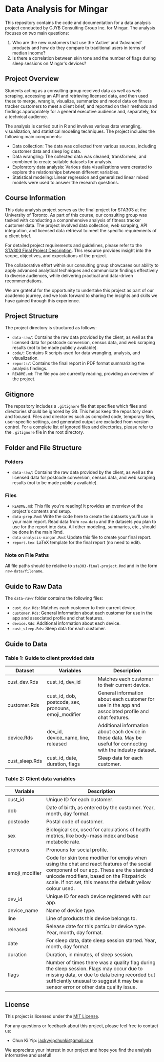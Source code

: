 # Data Analysis for Mingar

This repository contains the code and documentation for a data analysis project conducted by CJYB Consulting Group Inc. for Mingar. The analysis focuses on two main questions: 

1. Who are the new customers that use the ‘Active’ and ‘Advanced’ products and how do they compare to traditional users in terms of median income?
2. Is there a correlation between skin tone and the number of flags during sleep sessions on Mingar's devices?

## Project Overview

Students acting as a consulting group received data as well as web scraping, accessing an API and retrieving licensed data, and then used these to merge, wrangle, visualize, summarize and model data on fitness tracker customers to meet a client brief, and reported on their methods and findings appropriately for a general executive audience and, separately, for a technical audience. 

The analysis is carried out in R and involves various data wrangling, visualization, and statistical modeling techniques. The project includes the following main components:

- Data collection: The data was collected from various sources, including customer data and sleep log data.
- Data wrangling: The collected data was cleaned, transformed, and combined to create suitable datasets for analysis.
- Exploratory data analysis: Various data visualizations were created to explore the relationships between different variables.
- Statistical modeling: Linear regression and generalized linear mixed models were used to answer the research questions.

## Course Information

This data analysis project serves as the final project for STA303 at the University of Toronto. As part of this course, our consulting group was tasked with conducting a comprehensive analysis of fitness tracker customer data. The project involved data collection, web scraping, API integration, and licensed data retrieval to meet the specific requirements of a client brief.

For detailed project requirements and guidelines, please refer to the [STA303 Final Project Description](https://sta303-bolton.github.io/sta303-w22-final-project/). This resource provides insight into the scope, objectives, and expectations of the project.

The collaborative effort within our consulting group showcases our ability to apply advanced analytical techniques and communicate findings effectively to diverse audiences, while delivering practical and data-driven recommendations.

We are grateful for the opportunity to undertake this project as part of our academic journey, and we look forward to sharing the insights and skills we have gained through this experience.

## Project Structure

The project directory is structured as follows:

- `data-raw/`: Contains the raw data provided by the client, as well as the licensed data for postcode conversion, census data, and web scraping results (not to be made publicly available).
- `code/`: Contains R scripts used for data wrangling, analysis, and visualization.
- `reports/`: Contains the final report in PDF format summarizing the analysis findings.
- `README.md`: The file you are currently reading, providing an overview of the project.

## Gitignore

The repository includes a `.gitignore` file that specifies which files and directories should be ignored by Git. This helps keep the repository clean and focused. Files and directories such as compiled code, temporary files, user-specific settings, and generated output are excluded from version control. For a complete list of ignored files and directories, please refer to the `.gitignore` file in the root directory.

## Folder and File Structure

### Folders

- `data-raw/`: Contains the raw data provided by the client, as well as the licensed data for postcode conversion, census data, and web scraping results (not to be made publicly available).

### Files

- `README.md`: This file you're reading! It provides an overview of the project's contents and setup.
- `data-prep.Rmd`: Write the code here to create the datasets you'll use in your main report. Read data from `raw-data` and the datasets you plan to use for the report into `data`. All other modeling, summaries, etc., should be done in the main Rmd.
- `data-analysis-mingar.Rmd`: Update this file to create your final report. 
- `report.tex`: LaTeX template for the final report (no need to edit).

### Note on File Paths

All file paths should be relative to `sta303-final-project.Rmd` and in the form `raw-data/filename`.

## Guide to Raw Data

The `data-raw/` folder contains the following files:

- `cust_dev.Rds`: Matches each customer to their current device.
- `customer.Rds`: General information about each customer for use in the app and associated profile and chat features.
- `device.Rds`: Additional information about each device.
- `cust_sleep.Rds`: Sleep data for each customer.

## Guide to Data

### Table 1: Guide to client provided data

| Dataset      | Variables                  | Description                                          |
|--------------|----------------------------|------------------------------------------------------|
| cust_dev.Rds | cust_id, dev_id            | Matches each customer to their current device.      |
| customer.Rds | cust_id, dob, postcode, sex, pronouns, emoji_modifier | General information about each customer for use in the app and associated profile and chat features. |
| device.Rds   | dev_id, device_name, line, released | Additional information about each device in these data. May be useful for connecting with the industry dataset. |
| cust_sleep.Rds | cust_id, date, duration, flags | Sleep data for each customer.                        |

### Table 2: Client data variables

| Variable       | Description                                               |
|----------------|-----------------------------------------------------------|
| cust_id        | Unique ID for each customer.                             |
| dob            | Date of birth, as entered by the customer. Year, month, day format. |
| postcode       | Postal code of customer.                                 |
| sex            | Biological sex, used for calculations of health metrics, like body-mass index and base metabolic rate. |
| pronouns       | Pronouns for social profile.                            |
| emoji_modifier | Code for skin tone modifier for emojis when using the chat and react features of the social component of our app. These are the standard unicode modifiers, based on the Fitzpatrick scale. If not set, this means the default yellow colour used. |
| dev_id         | Unique ID for each device registered with our app.    |
| device_name    | Name of device type.                                    |
| line           | Line of products this device belongs to.               |
| released       | Release date for this particular device type. Year, month, day format. |
| date           | For sleep data, date sleep session started. Year, month, day format. |
| duration       | Duration, in minutes, of sleep session.                |
| flags          | Number of times there was a quality flag during the sleep session. Flags may occur due to missing data, or due to data being recorded but sufficiently unusual to suggest it may be a sensor error or other data quality issue. |

## License

This project is licensed under the [MIT License](LICENSE).

For any questions or feedback about this project, please feel free to contact us:

- Chun Ki Yip: [jackyyipchunki@gmail.com](mailto:jackyyipchunki@gmail.com)


We appreciate your interest in our project and hope you find the analysis informative and useful!
